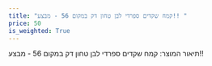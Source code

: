 ```yaml
---
title: "קמח שקדים ספרדי לבן טחון דק במקום 56 - מבצע!! "
price: 50
is_weighted: True
---
```


תיאור המוצר: קמח שקדים ספרדי לבן טחון דק במקום 56 - מבצע!! 

